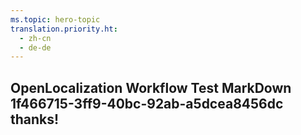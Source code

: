 ```yaml
---
ms.topic: hero-topic
translation.priority.ht: 
  - zh-cn
  - de-de
---
```

## OpenLocalization Workflow Test MarkDown 1f466715-3ff9-40bc-92ab-a5dcea8456dc thanks!

